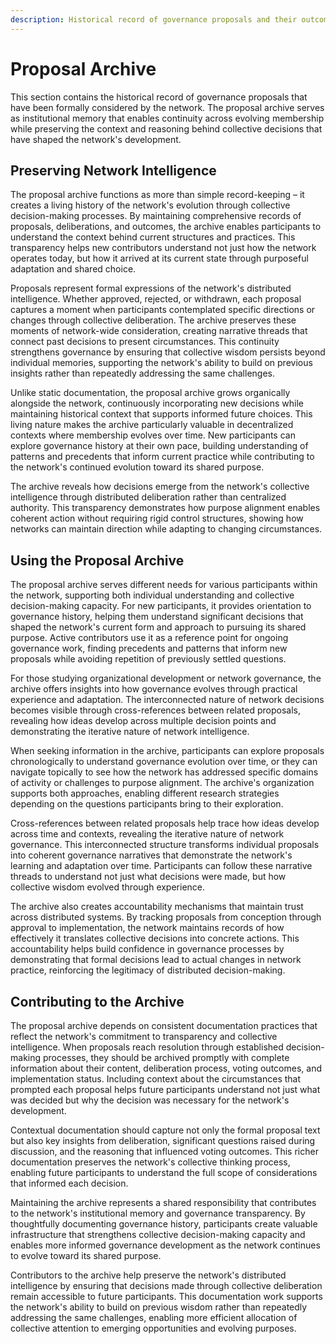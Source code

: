 ```yaml
---
description: Historical record of governance proposals and their outcomes
---
```


# Proposal Archive

This section contains the historical record of governance proposals that have been formally considered by the network. The proposal archive serves as institutional memory that enables continuity across evolving membership while preserving the context and reasoning behind collective decisions that have shaped the network's development.

## Preserving Network Intelligence

The proposal archive functions as more than simple record-keeping – it creates a living history of the network's evolution through collective decision-making processes. By maintaining comprehensive records of proposals, deliberations, and outcomes, the archive enables participants to understand the context behind current structures and practices. This transparency helps new contributors understand not just how the network operates today, but how it arrived at its current state through purposeful adaptation and shared choice.

Proposals represent formal expressions of the network's distributed intelligence. Whether approved, rejected, or withdrawn, each proposal captures a moment when participants contemplated specific directions or changes through collective deliberation. The archive preserves these moments of network-wide consideration, creating narrative threads that connect past decisions to present circumstances. This continuity strengthens governance by ensuring that collective wisdom persists beyond individual memories, supporting the network's ability to build on previous insights rather than repeatedly addressing the same challenges.

Unlike static documentation, the proposal archive grows organically alongside the network, continuously incorporating new decisions while maintaining historical context that supports informed future choices. This living nature makes the archive particularly valuable in decentralized contexts where membership evolves over time. New participants can explore governance history at their own pace, building understanding of patterns and precedents that inform current practice while contributing to the network's continued evolution toward its shared purpose.

The archive reveals how decisions emerge from the network's collective intelligence through distributed deliberation rather than centralized authority. This transparency demonstrates how purpose alignment enables coherent action without requiring rigid control structures, showing how networks can maintain direction while adapting to changing circumstances.

## Using the Proposal Archive

The proposal archive serves different needs for various participants within the network, supporting both individual understanding and collective decision-making capacity. For new participants, it provides orientation to governance history, helping them understand significant decisions that shaped the network's current form and approach to pursuing its shared purpose. Active contributors use it as a reference point for ongoing governance work, finding precedents and patterns that inform new proposals while avoiding repetition of previously settled questions.

For those studying organizational development or network governance, the archive offers insights into how governance evolves through practical experience and adaptation. The interconnected nature of network decisions becomes visible through cross-references between related proposals, revealing how ideas develop across multiple decision points and demonstrating the iterative nature of network intelligence.

When seeking information in the archive, participants can explore proposals chronologically to understand governance evolution over time, or they can navigate topically to see how the network has addressed specific domains of activity or challenges to purpose alignment. The archive's organization supports both approaches, enabling different research strategies depending on the questions participants bring to their exploration.

Cross-references between related proposals help trace how ideas develop across time and contexts, revealing the iterative nature of network governance. This interconnected structure transforms individual proposals into coherent governance narratives that demonstrate the network's learning and adaptation over time. Participants can follow these narrative threads to understand not just what decisions were made, but how collective wisdom evolved through experience.

The archive also creates accountability mechanisms that maintain trust across distributed systems. By tracking proposals from conception through approval to implementation, the network maintains records of how effectively it translates collective decisions into concrete actions. This accountability helps build confidence in governance processes by demonstrating that formal decisions lead to actual changes in network practice, reinforcing the legitimacy of distributed decision-making.

## Contributing to the Archive

The proposal archive depends on consistent documentation practices that reflect the network's commitment to transparency and collective intelligence. When proposals reach resolution through established decision-making processes, they should be archived promptly with complete information about their content, deliberation process, voting outcomes, and implementation status. Including context about the circumstances that prompted each proposal helps future participants understand not just what was decided but why the decision was necessary for the network's development.

Contextual documentation should capture not only the formal proposal text but also key insights from deliberation, significant questions raised during discussion, and the reasoning that influenced voting outcomes. This richer documentation preserves the network's collective thinking process, enabling future participants to understand the full scope of considerations that informed each decision.

Maintaining the archive represents a shared responsibility that contributes to the network's institutional memory and governance transparency. By thoughtfully documenting governance history, participants create valuable infrastructure that strengthens collective decision-making capacity and enables more informed governance development as the network continues to evolve toward its shared purpose.

Contributors to the archive help preserve the network's distributed intelligence by ensuring that decisions made through collective deliberation remain accessible to future participants. This documentation work supports the network's ability to build on previous wisdom rather than repeatedly addressing the same challenges, enabling more efficient allocation of collective attention to emerging opportunities and evolving purposes.
